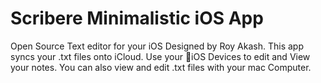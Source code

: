 # Scribere Minimalistic iOS App
Open Source Text editor for your iOS Designed by Roy Akash. This app syncs your .txt files onto iCloud. Use your iOS Devices to edit and View your notes. You can also view and edit .txt files with your mac Computer.
